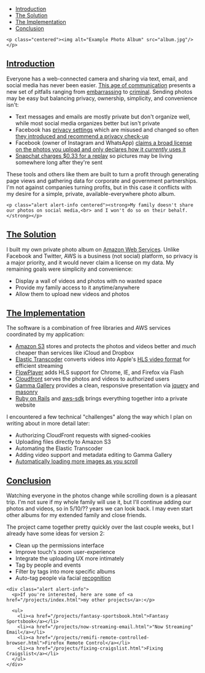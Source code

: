 * [Introduction](#introduction)
* [The Solution](#the-solution)
* [The Implementation](#the-implementation)
* [Conclusion](#conclusion)

```raw
<p class="centered"><img alt="Example Photo Album" src="album.jpg"/></p>
```

## [Introduction](#introduction)

Everyone has a web-connected camera and sharing via text, email, and social media has never been easier. [This age of communication](/living/the-communication-age.html) presents a new set of pitfalls ranging from [embarrassing](http://www.usmagazine.com/celebrity-news/news/alison-pill-topless-twitter-photo-accident-was-dumb-hideously-embarrassing-201349) to [criminal](http://www.forbes.com/sites/josephsteinberg/2014/08/31/nude-photos-of-jessica-lawrence-and-kate-upton-leak-five-important-lessons-for-all-of-us/). Sending photos may be easy but balancing privacy, ownership, simplicity, and convenience isn't:

* Text messages and emails are mostly private but don't organize well, while most social media organizes better but isn't private
* Facebook has [privacy settings](http://mattmckeon.com/facebook-privacy/) which are misused and changed so often [they introduced and recommend a privacy check-up](http://mattmckeon.com/facebook-privacy/)
* Facebook (owner of Instagram and WhatsApp) [claims a broad license on the photos you upload and only declares how it _currently_ uses it](https://www.facebook.com/notes/andy-rouse-wildlife-photography/facebook-picture-rights/270204724175)
* [Snapchat charges $0.33 for a replay](http://www.theverge.com/2015/9/15/9330955/snapchat-replay-snaps-paid-in-app) so pictures may be living somewhere long after they're sent

These tools and others like them are built to turn a profit through generating page views and gathering data for corporate and government partnerships. I'm not against companies turning profits, but in this case it conflicts with my desire for a simple, private, available-everywhere photo album.

```raw
<p class="alert alert-info centered"><strong>My family doesn't share our photos on social media,<br> and I won't do so on their behalf.</strong></p>
```

## [The Solution](#the-solution)

I built my own private photo album on [Amazon Web Services](https://en.wikipedia.org/wiki/Amazon_Web_Services). Unlike Facebook and Twitter, AWS is a business (not social) platform, so privacy is a major priority, and it would never claim a license on my data. My remaining goals were simplicity and convenience:

* Display a wall of videos and photos with no wasted space
* Provide my family access to it anytime/anywhere
* Allow them to upload new videos and photos

## [The Implementation](#the-implementation)

The software is a combination of free libraries and AWS services coordinated by my application:

* [Amazon S3](https://aws.amazon.com/s3/) stores and protects the photos and videos better and _much_ cheaper than services like iCloud and Dropbox
* [Elastic Transcoder](https://aws.amazon.com/elastictranscoder/) converts videos into Apple's [HLS video format](https://en.wikipedia.org/wiki/HTTP_Live_Streaming) for efficient streaming
* [FlowPlayer](https://flowplayer.org/) adds HLS support for Chrome, IE, and Firefox via Flash
* [Cloudfront](https://aws.amazon.com/cloudfront/) serves the photos and videos to authorized users
* [Gamma Gallery](http://tympanus.net/codrops/2012/11/06/gamma-gallery-a-responsive-image-gallery-experiment/) provides a clean, responsive presentation via [jquery](https://jquery.com/) and [masonry](http://masonry.desandro.com/)
* [Ruby on Rails](/ruby-on-rails/) and [aws-sdk](https://aws.amazon.com/sdk-for-ruby/) brings everything together into a private website

I encountered a few technical "challenges" along the way which I plan on writing about in more detail later:

* Authorizing CloudFront requests with signed-cookies
* Uploading files directly to Amazon S3
* Automating the Elastic Transcoder
* Adding video support and metadata editing to Gamma Gallery
* [Automatically loading more images as you scroll](/ruby-on-rails/simple-infinite-scrolling.html)

## [Conclusion](#conclusion)

Watching everyone in the photos change while scrolling down is a pleasant trip. I'm not sure if my whole family will use it, but I'll continue adding our photos and videos, so in 5/10/?? years we can look back. I may even start other albums for my extended family and close friends.

The project came together pretty quickly over the last couple weeks, but I already have some ideas for version 2:

* Clean up the permissions interface
* Improve touch's zoom user-experience
* Integrate the uploading UX more intimately
* Tag by people and events
* Filter by tags into more specific albums
* Auto-tag people via facial [recognition](https://www.topdan.com/living/past-present-and-future-of-computers.html#recognizing)

```raw
<div class="alert alert-info">
  <p>If you're interested, here are some of <a href="/projects/index.html">my other projects</a>:</p>

  <ul>
    <li><a href="/projects/fantasy-sportsbook.html">Fantasy Sportsbook</a></li>
    <li><a href="/projects/now-streaming-email.html">"Now Streaming" Email</a></li>
    <li><a href="/projects/remifi-remote-controlled-browser.html">Firefox Remote Control</a></li>
    <li><a href="/projects/fixing-craigslist.html">Fixing Craigslist</a></li>
  </ul>
</div>
